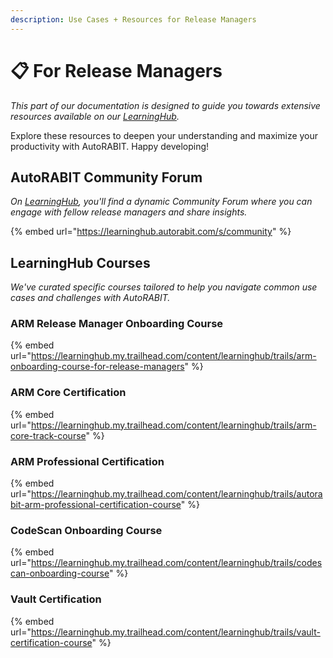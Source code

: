 ```yaml
---
description: Use Cases + Resources for Release Managers
---
```


# 📋 For Release Managers

_This part of our documentation is designed to guide you towards extensive resources available on our_ [_LearningHub_](https://learninghub.autorabit.com/s/)_._

Explore these resources to deepen your understanding and maximize your productivity with AutoRABIT. Happy developing!

## AutoRABIT Community Forum

_On_ [_LearningHub_](https://learninghub.autorabit.com/s/)_, you'll find a dynamic Community Forum where you can engage with fellow release managers and share insights._

{% embed url="https://learninghub.autorabit.com/s/community" %}

## LearningHub Courses

_We've curated specific courses tailored to help you navigate common use cases and challenges with AutoRABIT._

### ARM Release Manager Onboarding Course

{% embed url="https://learninghub.my.trailhead.com/content/learninghub/trails/arm-onboarding-course-for-release-managers" %}

### ARM Core Certification

{% embed url="https://learninghub.my.trailhead.com/content/learninghub/trails/arm-core-track-course" %}

### ARM Professional Certification

{% embed url="https://learninghub.my.trailhead.com/content/learninghub/trails/autorabit-arm-professional-certification-course" %}

### CodeScan Onboarding Course

{% embed url="https://learninghub.my.trailhead.com/content/learninghub/trails/codescan-onboarding-course" %}

### Vault Certification

{% embed url="https://learninghub.my.trailhead.com/content/learninghub/trails/vault-certification-course" %}

